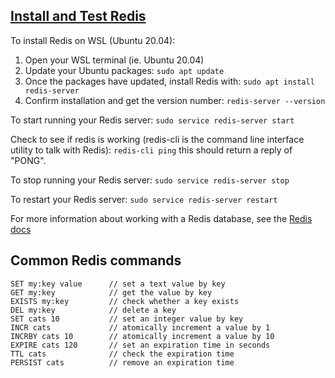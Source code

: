 ## [Install and Test Redis](https://docs.microsoft.com/en-us/windows/wsl/tutorials/wsl-database#install-redis)

To install Redis on WSL (Ubuntu 20.04):
1. Open your WSL terminal (ie. Ubuntu 20.04)
2. Update your Ubuntu packages: ```sudo apt update```
3. Once the packages have updated, install Redis with: ```sudo apt install redis-server```
4. Confirm installation and get the version number: ```redis-server --version```

To start running your Redis server: ```sudo service redis-server start```

Check to see if redis is working (redis-cli is the command line interface utility to talk with Redis): ```redis-cli ping``` this should return a reply of "PONG".

To stop running your Redis server: ```sudo service redis-server stop```

To restart your Redis server: ```sudo service redis-server restart```

For more information about working with a Redis database, see the [Redis docs](https://redis.io/topics/quickstart)

## Common Redis commands

```redis
SET my:key value      // set a text value by key
GET my:key            // get the value by key
EXISTS my:key         // check whether a key exists
DEL my:key            // delete a key
SET cats 10           // set an integer value by key
INCR cats             // atomically increment a value by 1
INCRBY cats 10        // atomically increment a value by 10
EXPIRE cats 120       // set an expiration time in seconds
TTL cats              // check the expiration time
PERSIST cats          // remove an expiration time
```

